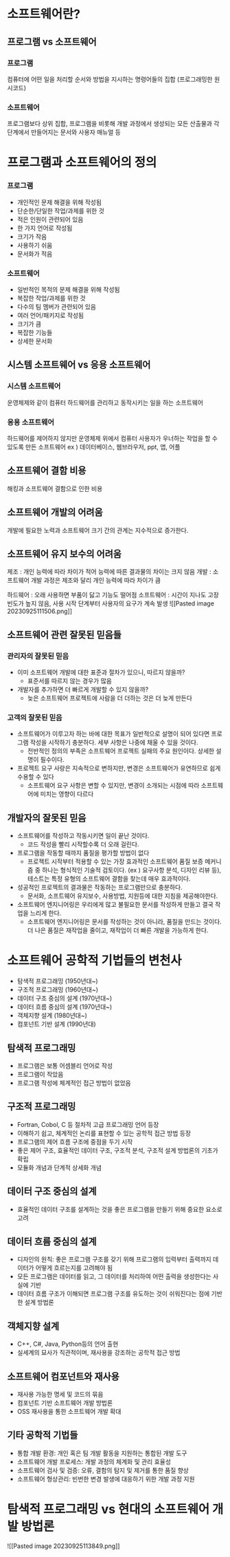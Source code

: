 
# 소프트웨어란?
## 프로그램 vs 소프트웨어
### 프로그램
컴퓨터에 어떤 일을 처리할 순서와 방법을 지시하는 명령어들의 집합 (프로그래밍한 원시코드)
### 소프트웨어
프로그램보다 상위 집합, 프로그램을 비롯해 개발 과정에서 생성되는 모든 산출물과 각 단계에서 만들어지는 문서와 사용자 매뉴얼 등

# 프로그램과 소프트웨어의 정의
### 프로그램
- 개인적인 문제 해결을 위해 작성됨 
-  단순한/단일한 작업/과제를 위한 것 
-  적은 인원이 관련되어 있음 
- 한 가지 언어로 작성됨 
-  크기가 작음 
-  사용하기 쉬움 
- 문서화가 적음
### 소프트웨어
- 일반적인 목적의 문제 해결을 위해 작성됨 
- 복잡한 작업/과제를 위한 것 
- 다수의 팀 멤버가 관련되어 있음 
-  여러 언어/패키지로 작성됨 
- 크기가 큼 
-  복잡한 기능들 
-  상세한 문서화

## 시스템 소프트웨어 vs 응용 소프트웨어

### 시스템 소프트웨어
운영체제와 같이 컴퓨터 하드웨어를 관리하고 동작시키는 일을 하는 소프트웨어
### 응용 소프트웨어
하드웨어를 제어하지 않지만 운영체제 위에서 컴퓨터 사용자가 우너하는 작업을 할 수 있도록 만든 소프트웨어
ex ) 데이터베이스, 웹브라우저, ppt, 앱, 어플

## 소프트웨어 결함 비용
해킹과 소프트웨어 결함으로 인한 비용

## 소프트웨어 개발의 어려움
개발에 필요한 노력과 소프트웨어 크기 간의 관계는 지수적으로 증가한다.

## 소프트웨어 유지 보수의 어려움
제조 : 개인 능력에 따라 차이가 적어 능력에 따른 결과물의 차이는 크지 않음
개발 : 소프트웨어 개발 과정은 제조와 달리 개인 능력에 따라 차이가 큼

하드웨어 : 오래 사용하면 부품이 닳고 기능도 떨어점
소프트웨어 : 시간이 지나도 고장 빈도가 높지 않음, 사용 시작 단계부터 사용자의 요구가 계속 발생
![[Pasted image 20230925111506.png]]

## 소프트웨어 관련 잘못된 믿음들
### 관리자의 잘못된 믿음
- 이미 소프트웨어 개발에 대한 표준과 절차가 있으니, 따르지 않을까? 
	- 표준서를 따르지 않는 경우가 많음
- 개발자를 추가하면 더 빠르게 개발할 수 있지 않을까? 
	- 늦은 소프트웨어 프로젝트에 사람을 더 더하는 것은 더 늦게 만든다

### 고객의 잘못된 믿음
- 소프트웨어가 이루고자 하는 바에 대한 목표가 일반적으로 설명이 되어 있다면 프로그램 작성을 시작하기 충분하다. 세부 사항은 나중에 채울 수 있을 것이다. 
	- 전반적인 정의의 부족은 소프트웨어 프로젝트 실패의 주요 원인이다. 상세한 설명이 필수이다.
- 프로젝트 요구 사랑은 지속적으로 변하지만, 변경은 소프트웨어가 유연하므로 쉽게 수용할 수 있다 
	- 소프트웨어 요구 사항은 변할 수 있지만, 변경이 소개되는 시점에 따라 소프트웨어에 미치는 영향이 다르다

## 개발자의 잘못된 믿음
- 소프트웨어를 작성하고 작동시키면 일이 끝난 것이다.
	- 코드 작성을 빨리 시작할수록 더 오래 걸린다. 
- 프로그램을 작동할 때까지 품질을 평가할 방법이 없다
	- 프로젝트 시작부터 적용할 수 있는 가장 효과적인 소프트웨어 품질 보증 메커니즘 중 하나는 형식적인 기술적 검토이다. (ex ) 요구사항 분석, 디자인 리뷰 등), 테스트는 특정 유형의 소프트웨어 결함을 찾는데 매우 효과적이다.
- 성공적인 프로젝트의 결과물은 작동하는 프로그램만으로 충분하다.
	- 문서화, 소프트웨어 유지보수, 사용방법, 지원등에 대한 지침을 제공해야한다.
- 소프트웨어 엔지니어링은 우리에게 많고 불필요한 문서를 작성하게 만들고 결국 작업을 느리게 한다.
	- 소프트웨어 엔지니어링은 문서를 작성하는 것이 아니라, 품질을 만드는 것이다. 더 나은 품질은 재작업을 줄이고, 재작업이 더 빠른 개발을 가능하게 한다.

# 소프트웨어 공학적 기법들의 변천사

- 탐색적 프로그래밍 (1950년대~) 
- 구조적 프로그래밍 (1960년대~) 
- 데이터 구조 중심의 설계 (1970년대~) 
- 데이터 흐름 중심의 설계 (1970년대~) 
- 객체지향 설계 (1980년대~) 
-  컴포넌트 기반 설계 (1990년대)

## 탐색적 프로그래밍
- 프로그램은 보통 어셈블리 언어로 작성
- 프로그램이 작았음
- 프로그램 작성에 체계적인 접근 방법이 없었음
## 구조적 프로그래밍
- Fortran, Cobol, C 등 절차적 고급 프로그래밍 언어 등장
- 이해하기 쉽고, 체계적인 논리를 표현할 수 있는 공학적 접근 방법 등장
- 프로그램의 제어 흐름 구조에 중점을 두기 시작
- 좋은 제어 구조, 효율적인 데이터 구조, 구조적 분석, 구조적 설계 방법론의 기초가 확립
- 모듈화 개념과 단계적 상세화 개념

## 데이터 구조 중심의 설계
- 효율적인 데이터 구조를 설계하는 것을 좋은 프로그램을 만들기 위해 중요한 요소로 고려
## 데이터 흐름 중심의 설계
- 디자인의 원칙: 좋은 프로그램 구조를 갖기 위해 프로그램의 입력부터 출력까지 데이터가 어떻게 흐르는지를 고려해야 됨
- 모든 프로그램은 데이터를 읽고, 그 데이터를 처리하여 어떤 출력을 생성한다는 사실에 기반
- 데이터 흐름 구조가 이해되면 프로그램 구조를 유도하는 것이 쉬워진다는 점에 기반한 설계 방법론
## 객체지향 설계
- C++, C#, Java, Python등의 언어 출현
- 실세계의 묘사가 직관적이며, 재사용을 강조하는 공학적 접근 방법

## 소프트웨어 컴포넌트와 재사용
- 재사용 가능한 명세 및 코드의 묶음
- 컴포넌트 기반 소프트웨어 개발 방법론
- OSS 재사용을 통한 소프트웨어 개발 확대

## 기타 공학적 기법들
- 통합 개발 환경: 개인 혹은 팀 개발 활동을 지원하는 통합된 개발 도구 
- 소프트웨어 개발 프로세스: 개발 과정의 체계화 및 관리 효율성
- 소프트웨어 검사 및 검증: 오류, 결함의 탐지 및 제거를 통한 품질 향상 
-  소프트웨어 형상관리: 빈번한 변경 발생에 대응하기 위한 개발 과정 지원

# 탐색적 프로그래밍 vs 현대의 소프트웨어 개발 방법론

![[Pasted image 20230925113849.png]]



